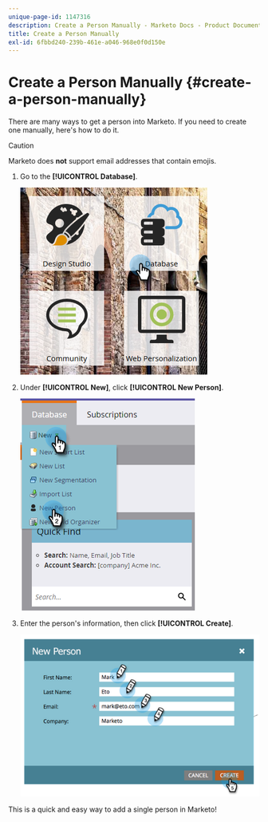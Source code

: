 ```yaml
---
unique-page-id: 1147316
description: Create a Person Manually - Marketo Docs - Product Documentation
title: Create a Person Manually
exl-id: 6fbbd240-239b-461e-a046-968e0f0d150e
---
```

# Create a Person Manually {#create-a-person-manually}

There are many ways to get a person into Marketo. If you need to create one manually, here's how to do it.

   >[!CAUTION]
   >
   >Marketo does **not** support email addresses that contain emojis.

1. Go to the **[!UICONTROL Database]**.

   ![](assets/db-1.png)

1. Under **[!UICONTROL New]**, click **[!UICONTROL New Person]**.

   ![](assets/two-2.png)

1. Enter the person's information, then click **[!UICONTROL Create]**.

   ![](assets/three-2.png)

This is a quick and easy way to add a single person in Marketo!
